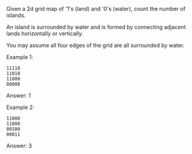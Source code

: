 Given a 2d grid map of '1's (land) and '0's (water), count the number of islands.

An island is surrounded by water and is formed by connecting adjacent lands horizontally or vertically.

You may assume all four edges of the grid are all surrounded by water.

Example 1:
```
11110
11010
11000
00000
```
Answer: 1

Example 2:
```
11000
11000
00100
00011
```
Answer: 3

